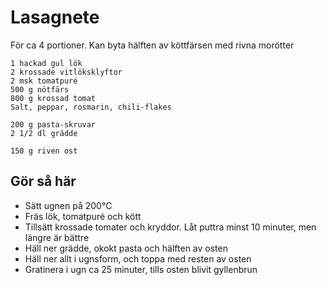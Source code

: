# Lasagnete
För ca 4 portioner. Kan byta hälften av köttfärsen med rivna morötter

```
1 hackad gul lök
2 krossade vitlöksklyftor
2 msk tomatpuré
500 g nötfärs
800 g krossad tomat
Salt, peppar, rosmarin, chili-flakes

200 g pasta-skruvar
2 1/2 dl grädde

150 g riven ost
```

## Gör så här
* Sätt ugnen på 200°C 
* Fräs lök, tomatpuré och kött
* Tillsätt krossade tomater och kryddor. Låt puttra minst 10 minuter, men längre är bättre
* Häll ner grädde, okokt pasta och hälften av osten
* Häll ner allt i ugnsform, och toppa med resten av osten
* Gratinera i ugn ca 25 minuter, tills osten blivit gyllenbrun
